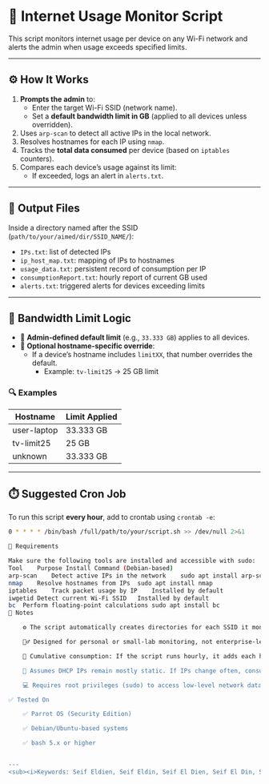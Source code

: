 # 📡 Internet Usage Monitor Script

This script monitors internet usage per device on any Wi-Fi network and alerts the admin when usage exceeds specified limits.

---

## ⚙️ How It Works

1. **Prompts the admin** to:
   - Enter the target Wi-Fi SSID (network name).
   - Set a **default bandwidth limit in GB** (applied to all devices unless overridden).
2. Uses `arp-scan` to detect all active IPs in the local network.
3. Resolves hostnames for each IP using `nmap`.
4. Tracks the **total data consumed** per device (based on `iptables` counters).
5. Compares each device’s usage against its limit:
   - If exceeded, logs an alert in `alerts.txt`.

---

## 📁 Output Files

Inside a directory named after the SSID (`path/to/your/aimed/dir/SSID_NAME/`):

- `IPs.txt`: list of detected IPs
- `ip_host_map.txt`: mapping of IPs to hostnames
- `usage_data.txt`: persistent record of consumption per IP
- `consumptionReport.txt`: hourly report of current GB used
- `alerts.txt`: triggered alerts for devices exceeding limits

---

## 📐 Bandwidth Limit Logic

- 💬 **Admin-defined default limit** (e.g., `33.333 GB`) applies to all devices.
- 🧠 **Optional hostname-specific override**:
  - If a device’s hostname includes `limitXX`, that number overrides the default.
    - Example: `tv-limit25` → 25 GB limit

### 🔍 Examples

| Hostname         | Limit Applied |
|------------------|---------------|
| user-laptop      | 33.333 GB     |
| tv-limit25       | 25 GB         |
| unknown          | 33.333 GB     |

---

## ⏱️ Suggested Cron Job

To run this script **every hour**, add to crontab using `crontab -e`:

```bash
0 * * * * /bin/bash /full/path/to/your/script.sh >> /dev/null 2>&1

🔐 Requirements

Make sure the following tools are installed and accessible with sudo:
Tool	Purpose	Install Command (Debian-based)
arp-scan	Detect active IPs in the network	sudo apt install arp-scan
nmap	Resolve hostnames from IPs	sudo apt install nmap
iptables	Track packet usage by IP	Installed by default
iwgetid	Detect current Wi-Fi SSID	Installed by default
bc	Perform floating-point calculations	sudo apt install bc
🧠 Notes

    ⚙️ The script automatically creates directories for each SSID it monitors. Each network gets isolated data storage.

    🧍‍♂️ Designed for personal or small-lab monitoring, not enterprise-level usage.

    🔁 Cumulative consumption: If the script runs hourly, it adds each hour's usage to the previous total.

    📎 Assumes DHCP IPs remain mostly static. If IPs change often, consumption tracking may be inconsistent.

    💻 Requires root privileges (sudo) to access low-level network data.

✅ Tested On

    ✅ Parrot OS (Security Edition)

    ✅ Debian/Ubuntu-based systems

    ✅ bash 5.x or higher


---
<sub><i>Keywords: Seif Eldien, Seif Eldin, Seif El Dien, Seif El Din, Seif Ahmad, Seif Ahmed, Seif Mohamed, Seif Mohammad, Seif Mohammed, Saif Eldien, Saif Eldin, Saif Ahmad, Saif Ahmed, Saif Mohammed, Saif Mohamed, سيف الدين, سيف احمد, سيف محمد, Cybersecurity, Linux Administration, Bash Script, Network Monitoring, Bandwidth Tracker, GitHub Portfolio, Red Team, Ethical Hacking, Penetration Testing, Real-Time Monitoring, IPTables, Cron Jobs, Open Source, Parrot OS, Network Automation, System Monitoring, Internet Usage Script</i></sub>
